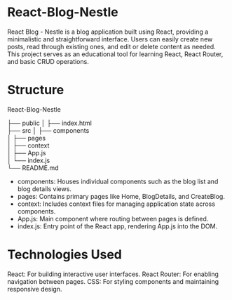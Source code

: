 # React-Blog-Nestle
React Blog - Nestle is a blog application built using React, providing a minimalistic and straightforward interface. Users can easily create new posts, read through existing ones, and edit or delete content as needed. This project serves as an educational tool for learning React, React Router, and basic CRUD operations.

# Structure

React-Blog-Nestle

├── public
│   ├── index.html          
├── src
│   ├── components          
│   ├── pages                
│   ├── context              
│   ├── App.js               
│   └── index.js            
└── README.md                

-  components: Houses individual components such as the blog list and blog details views.
-  pages: Contains primary pages like Home, BlogDetails, and CreateBlog.
-  context: Includes context files for managing application state across components.
-  App.js: Main component where routing between pages is defined.
-  index.js: Entry point of the React app, rendering App.js into the DOM.

# Technologies Used
  React: For building interactive user interfaces.
  React Router: For enabling navigation between pages.
  CSS: For styling components and maintaining responsive design.
